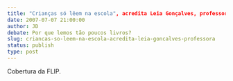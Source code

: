 ```yaml
---
title: "Crianças só lêem na escola", acredita Leia Gonçalves, professora
date: 2007-07-07 21:00:00
author: JD
debate: Por que lemos tão poucos livros?
slug: criancas-so-leem-na-escola-acredita-leia-goncalves-professora
status: publish 
type: post
---
```


  
Cobertura da FLIP.
